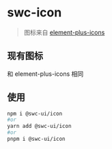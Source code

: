 # swc-icon

> 图标来自 [element-plus-icons](https://github.com/element-plus/element-plus-icons)

## 现有图标

和 element-plus-icons 相同

## 使用

```bash
npm i @swc-ui/icon
#or
yarn add @swc-ui/icon
#or
pnpm i @swc-ui/icon
```
